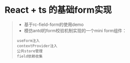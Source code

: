 # React + ts 的基础form实现
> + 基于rc-field-form的使用demo
> + 模仿antd的form校验机制实现的一个mini form组件：
> ```vue
> useForm注入
> contextProvider注入
> 公共store管理
> field依赖收集
> ```
